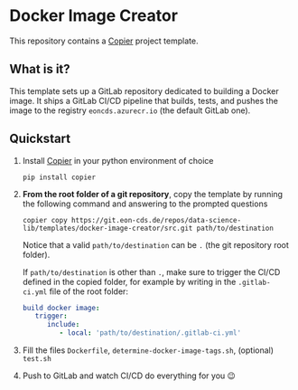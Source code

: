 # Docker Image Creator

This repository contains a [Copier](https://copier.readthedocs.io/en/stable/) project template.

## What is it?

This template sets up a GitLab repository dedicated to building a Docker image.
It ships a GitLab CI/CD pipeline that builds, tests, and pushes the image to the registry `eoncds.azurecr.io` (the default GitLab one).

## Quickstart

1. Install [Copier](https://copier.readthedocs.io/en/stable/) in your python environment of choice

   ```console
   pip install copier
   ```

2. **From the root folder of a git repository**, copy the template by running the following command and answering to the prompted questions

   ```console
   copier copy https://git.eon-cds.de/repos/data-science-lib/templates/docker-image-creator/src.git path/to/destination
   ```

   Notice that a valid `path/to/destination` can be `.` (the git repository root folder).

   If `path/to/destination` is other than `.`, make sure to trigger the CI/CD defined in the copied folder, for example by writing in the `.gitlab-ci.yml` file of the root folder:

   ```yaml
   build docker image:
      trigger:
         include:
            - local: 'path/to/destination/.gitlab-ci.yml'
   ```

3. Fill the files `Dockerfile`, `determine-docker-image-tags.sh`, (optional) `test.sh`
4. Push to GitLab and watch CI/CD do everything for you 😉
